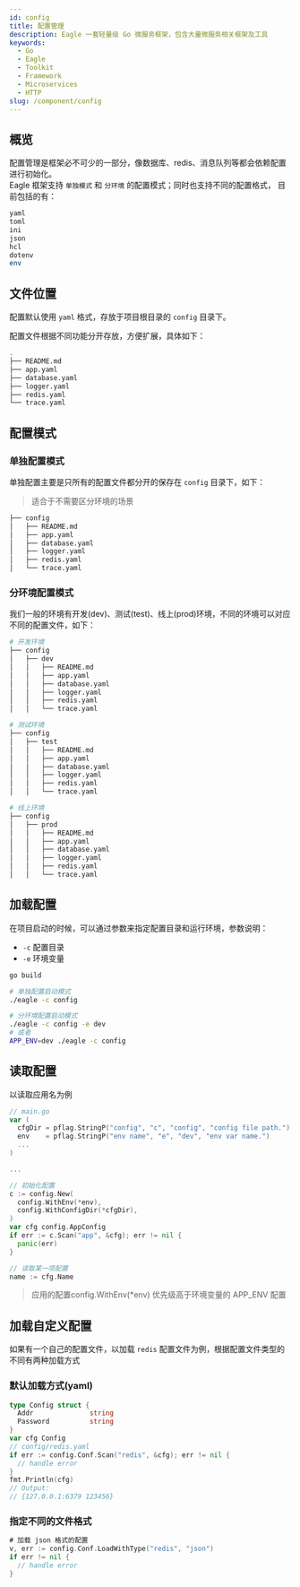 ```yaml
---
id: config
title: 配置管理
description: Eagle 一套轻量级 Go 微服务框架，包含大量微服务相关框架及工具
keywords:
  - Go
  - Eagle
  - Toolkit
  - Framework
  - Microservices
  - HTTP
slug: /component/config
---
```


## 概览

配置管理是框架必不可少的一部分，像数据库、redis、消息队列等都会依赖配置进行初始化。  
Eagle 框架支持 `单独模式` 和 `分环境` 的配置模式；同时也支持不同的配置格式，
目前包括的有：

```bash
yaml
toml
ini
json
hcl
dotenv
env
```

## 文件位置

配置默认使用 `yaml` 格式，存放于项目根目录的 `config` 目录下。

配置文件根据不同功能分开存放，方便扩展，具体如下：

```bash
.
├── README.md
├── app.yaml
├── database.yaml
├── logger.yaml
├── redis.yaml
└── trace.yaml

```

## 配置模式

### 单独配置模式

单独配置主要是只所有的配置文件都分开的保存在 `config` 目录下，如下：

> 适合于不需要区分环境的场景

```bash
├── config
│   ├── README.md
│   ├── app.yaml
│   ├── database.yaml
│   ├── logger.yaml
│   ├── redis.yaml
│   └── trace.yaml
```

### 分环境配置模式

我们一般的环境有开发(dev)、测试(test)、线上(prod)环境，不同的环境可以对应不同的配置文件，如下：

```bash
# 开发环境
├── config
│   ├── dev
│   │   ├── README.md
│   │   ├── app.yaml
│   │   ├── database.yaml
│   │   ├── logger.yaml
│   │   ├── redis.yaml
│   │   └── trace.yaml

# 测试环境
├── config
│   ├── test
│   │   ├── README.md
│   │   ├── app.yaml
│   │   ├── database.yaml
│   │   ├── logger.yaml
│   │   ├── redis.yaml
│   │   └── trace.yaml

# 线上环境
├── config
│   ├── prod
│   │   ├── README.md
│   │   ├── app.yaml
│   │   ├── database.yaml
│   │   ├── logger.yaml
│   │   ├── redis.yaml
│   │   └── trace.yaml
```

## 加载配置

在项目启动的时候，可以通过参数来指定配置目录和运行环境，参数说明：

- `-c` 配置目录
- `-e` 环境变量

```bash
go build

# 单独配置启动模式
./eagle -c config

# 分环境配置启动模式
./eagle -c config -e dev
# 或者
APP_ENV=dev ./eagle -c config
```

## 读取配置

以读取应用名为例

```go
// main.go
var (
  cfgDir = pflag.StringP("config", "c", "config", "config file path.")
  env    = pflag.StringP("env name", "e", "dev", "env var name.")
  ...
)

...

// 初始化配置
c := config.New(
  config.WithEnv(*env),
  config.WithConfigDir(*cfgDir),
)
var cfg config.AppConfig
if err := c.Scan("app", &cfg); err != nil {
  panic(err)
}

// 读取某一项配置
name := cfg.Name
```

> 应用的配置config.WithEnv(*env) 优先级高于环境变量的 APP_ENV 配置


## 加载自定义配置

如果有一个自己的配置文件，以加载 `redis` 配置文件为例，根据配置文件类型的不同有两种加载方式

### 默认加载方式(yaml)

```go
type Config struct {
  Addr              string
  Password          string
}
var cfg Config
// config/redis.yaml
if err := config.Conf.Scan("redis", &cfg); err != nil {
  // handle error
}
fmt.Println(cfg)
// Output:
// {127.0.0.1:6379 123456}
```

### 指定不同的文件格式

```go
# 加载 json 格式的配置
v, err := config.Conf.LoadWithType("redis", "json")
if err != nil {
  // handle error
}
```
